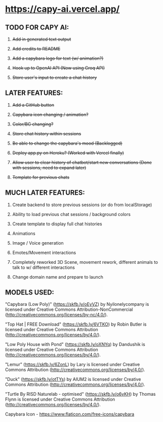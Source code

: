 # https://capy-ai.vercel.app/

## TODO FOR CAPY AI:

1. ~~Add in generated text output~~

2. ~~Add credits to README~~

3. ~~Add a capybara logo for text (w/ animation?)~~

4. ~~Hook up to OpenAI API (Now using Groq API)~~

5. ~~Store user's input to create a chat history~~



## LATER FEATURES:

1. ~~Add a GitHub button~~

2. ~~Capybara icon changing / animation?~~

3. ~~Color/BG changing?~~

4. ~~Store chat history within sessions~~

5. ~~Be able to change the capybara's mood (Backlogged)~~

6. ~~Deploy app.py on Heroku? (Worked with Vercel finally)~~

7. ~~Allow user to clear history of chatbot/start new conversations (Done with sessions, need to expand later)~~

8. ~~Template for previous chats~~



## MUCH LATER FEATURES:

1. Create backend to store previous sessions (or do from localStorage)

2. Ability to load previous chat sessions / background colors

3. Create template to display full chat histories

4. Animations

5. Image / Voice generation

6. Emotes/Movement interactions

7. Completely reworked 3D Scene, movement rework, different animals to talk to w/ different interactions

8. Change domain name and prepare to launch



## MODELS USED:

"Capybara (Low Poly)" (https://skfb.ly/oEyVZ) by Nyilonelycompany is licensed under Creative Commons Attribution-NonCommercial (http://creativecommons.org/licenses/by-nc/4.0/).

"Top Hat | FREE Download" (https://skfb.ly/6VTKO) by Robin Butler is licensed under Creative Commons Attribution (http://creativecommons.org/licenses/by/4.0/).

"Low Poly House with Pond" (https://skfb.ly/oXNYq) by Dandushik is licensed under Creative Commons Attribution (http://creativecommons.org/licenses/by/4.0/).

"Lemur" (https://skfb.ly/6ZonL) by Lary is licensed under Creative Commons Attribution (http://creativecommons.org/licenses/by/4.0/).

"Duck" (https://skfb.ly/otTYs) by AIUM2 is licensed under Creative Commons Attribution (http://creativecommons.org/licenses/by/4.0/).

"Turtle By RISD Naturelab - optimised" (https://skfb.ly/o6vKH) by Thomas Flynn is licensed under Creative Commons Attribution (http://creativecommons.org/licenses/by/4.0/).


Capybara Icon - https://www.flaticon.com/free-icons/capybara
